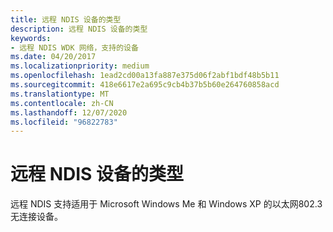 ```yaml
---
title: 远程 NDIS 设备的类型
description: 远程 NDIS 设备的类型
keywords:
- 远程 NDIS WDK 网络，支持的设备
ms.date: 04/20/2017
ms.localizationpriority: medium
ms.openlocfilehash: 1ead2cd00a13fa887e375d06f2abf1bdf48b5b11
ms.sourcegitcommit: 418e6617e2a695c9cb4b37b5b60e264760858acd
ms.translationtype: MT
ms.contentlocale: zh-CN
ms.lasthandoff: 12/07/2020
ms.locfileid: "96822783"
---
```

# <a name="types-of-remote-ndis-devices"></a>远程 NDIS 设备的类型





远程 NDIS 支持适用于 Microsoft Windows Me 和 Windows XP 的以太网802.3 无连接设备。

 

 





